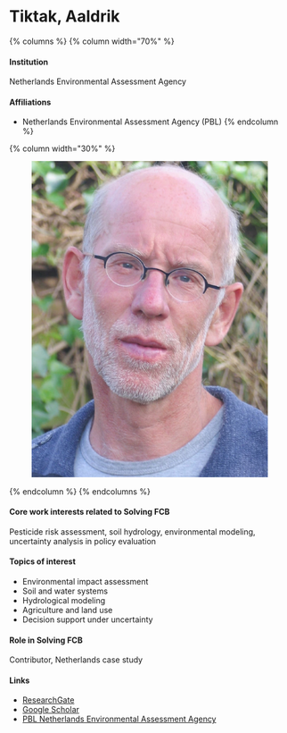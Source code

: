 # Tiktak, Aaldrik

{% columns %}
{% column width="70%" %}
#### Institution

Netherlands Environmental Assessment Agency

#### Affiliations

* Netherlands Environmental Assessment Agency (PBL)
{% endcolumn %}

{% column width="30%" %}
<figure><img src="https://raw.githubusercontent.com/Solving-FCB/docs/refs/heads/main/.img/tiktak-a.webp" alt=""></figure>
{% endcolumn %}
{% endcolumns %}

#### Core work interests related to Solving FCB

Pesticide risk assessment, soil hydrology, environmental modeling, uncertainty analysis in policy evaluation

#### Topics of interest

* Environmental impact assessment
* Soil and water systems
* Hydrological modeling
* Agriculture and land use
* Decision support under uncertainty

#### Role in Solving FCB

Contributor, Netherlands case study

#### Links

* [ResearchGate](https://www.researchgate.net/profile/Aaldrik-Tiktak)
* [Google Scholar](https://scholar.google.com/citations?user=TDqWVcwAAAAJ\&hl=en\&oi=ao)
* [PBL Netherlands Environmental Assessment Agency](https://www.pbl.nl/en/aboutpbl/employees/aaldrik-tiktak)
